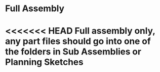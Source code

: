 # Full Assembly 
<<<<<<< HEAD
Full assembly only, any part files should go into one of the folders in Sub Assemblies or Planning Sketches
=======
